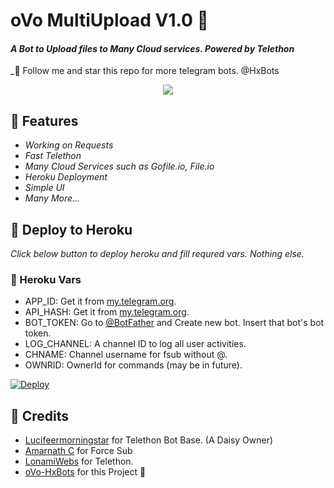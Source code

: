 # oVo MultiUpload V1.0 👀

#### _A Bot to Upload files to Many Cloud services. Powered by Telethon_

_🎯 Follow me and star this repo for more telegram bots. @HxBots

<p align="center">
  <img src="https://telegra.ph/file/61f3065220dbbbcc6943e.jpg">
</p>

## 🚩 Features
- *Working on Requests*
- *Fast Telethon*
- *Many Cloud Services such as Gofile.io, File.io*
- *Heroku Deployment*
- *Simple UI*
- *Many More...*

## 🚩 Deploy to Heroku

*_Click below button to deploy heroku and fill requred vars. Nothing else._*

### 💫 Heroku Vars
 - APP_ID: Get it from [my.telegram.org](https://my.telegram.org).
 - API_HASH: Get it from [my.telegram.org](https://my.telegram.org).
 - BOT_TOKEN: Go to [@BotFather](https://telegram.me/botfather) and Create new bot. Insert that bot's bot token.
 - LOG_CHANNEL: A channel ID to log all user activities.
 - CHNAME: Channel username for fsub without @.
 - OWNRID: OwnerId for commands (may be in future).

[![Deploy](https://www.herokucdn.com/deploy/button.svg)](https://heroku.com/deploy?template=https://github.com/hoihoi07/MultiUpload-Bot)

## 🚩 Credits
- [Lucifeermorningstar](https://github.com/lucifeermorningstar) for Telethon Bot Base. (A Daisy Owner)
- [Amarnath C](https://github.com/AmarnathCJD) for Force Sub
- [LonamiWebs](https://github.com/LonamiWebs) for Telethon.
- [oVo-HxBots](https://github.com/oVo-HxBots) for this Project 🤪

